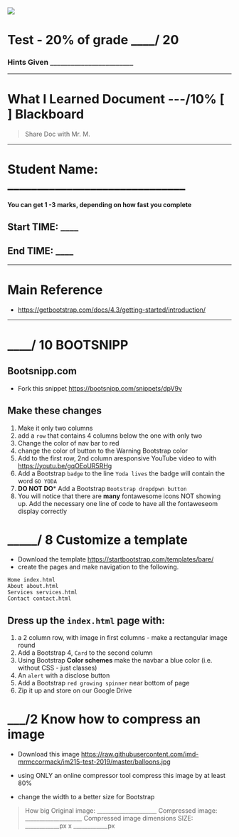 ![](http://www.cal.org/aop/images/ACTFL%20Guidelines.jpg)
---
# Test - 20% of grade       ____/ 20

### Hints Given ________________________
---

# What I Learned Document  ---/10%   [ ] Blackboard
> Share Doc with Mr. M.

----
# Student Name:  ______________________________

#### You can get 1 -3 marks, depending on how fast you complete
## Start TIME: ____
## End TIME: ____

----

# Main Reference
- https://getbootstrap.com/docs/4.3/getting-started/introduction/

----

# ____/ 10 BOOTSNIPP

## Bootsnipp.com
- Fork this snippet https://bootsnipp.com/snippets/dpV9v

## Make these changes

1. Make it only two columns
1. add a `row` that contains 4 columns below the one with only two
1. Change the color of nav bar to red
1. change the color of button to the Warning Bootstrap color
1. Add to the first row, 2nd column aresponsive YouTube video to with https://youtu.be/gqOEoUR5RHg
1. Add a Bootstrap `badge` to the line `Yoda lives`  the badge will contain the word ` GO YODA `
1. **DO NOT DO*** Add a Bootstrap `Bootstrap dropdpwn button` 
1. You will notice that there are **many** fontawesome icons NOT showing up. Add the necessary one line of code to have all the fontaweseom display correctly

# _____/ 8 Customize a template

- Download the template https://startbootstrap.com/templates/bare/
- create the pages and make navigation to the following.

```
Home index.html
About about.html
Services services.html
Contact contact.html

```
## Dress up the `index.html` page with:

1. a 2 column row, with image in first columns - make a rectangular image round
1. Add a Bootstrap 4, `Card` to the second column
1. Using Bootstrap **Color schemes** make the navbar a blue color (i.e. without CSS - just classes) 
1. An `alert` with a disclose button
1. Add a Bootstrap `red growing spinner` near bottom of page
1. Zip it up and store on our Google Drive


# ___/2  Know how to compress an image

- Download this image
https://raw.githubusercontent.com/imd-mrmccormack/im215-test-2019/master/balloons.jpg

- using ONLY an online compressor tool compress this image by at least 80%
- change the width to a better size for Bootstrap


> How big 
Original image: _____________________
Compressed image: ____________________
Compressed image dimensions SIZE: ____________px x ____________px
 
 

